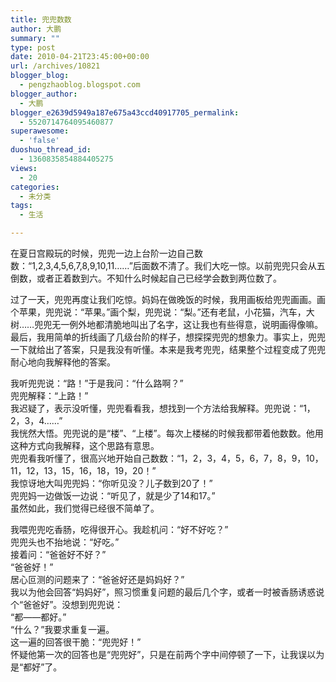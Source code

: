 ```yaml
---
title: 兜兜数数
author: 大鹏
summary: ""
type: post
date: 2010-04-21T23:45:00+00:00
url: /archives/10821
blogger_blog:
  - pengzhaoblog.blogspot.com
blogger_author:
  - 大鹏
blogger_e2639d5949a187e675a43ccd40917705_permalink:
  - 5520714764095460877
superawesome:
  - 'false'
duoshuo_thread_id:
  - 1360835854884405275
views:
  - 20
categories:
  - 未分类
tags:
  - 生活

---
```

在夏日宫殿玩的时候，兜兜一边上台阶一边自己数数：“1,2,3,4,5,6,7,8,9,10,11……”后面数不清了。我们大吃一惊。以前兜兜只会从五倒数，或者正着数到六。不知什么时候起自己已经学会数到两位数了。

过了一天，兜兜再度让我们吃惊。妈妈在做晚饭的时候，我用画板给兜兜画画。画个苹果，兜兜说：“苹果。”画个梨，兜兜说：“梨。”还有老鼠，小花猫，汽车，大树……兜兜无一例外地都清脆地叫出了名字，这让我也有些得意，说明画得像嘛。最后，我用简单的折线画了几级台阶的样子，想探探兜兜的想象力。事实上，兜兜一下就给出了答案，只是我没有听懂。本来是我考兜兜，结果整个过程变成了兜兜耐心地向我解释他的答案。

我听兜兜说：“路！”于是我问：“什么路啊？”  
兜兜解释：“上路！”  
我迟疑了，表示没听懂，兜兜看看我，想找到一个方法给我解释。兜兜说：“1，2，3，4……”  
我恍然大悟。兜兜说的是“楼”、“上楼”。每次上楼梯的时候我都带着他数数。他用这种方式向我解释，这个思路有意思。  
兜兜看我听懂了，很高兴地开始自己数数：“1，2，3，4，5，6，7，8，9，10，11，12，13，15，16，18，19，20！”  
我惊讶地大叫兜兜妈：“你听见没？儿子数到20了！”  
兜兜妈一边做饭一边说：“听见了，就是少了14和17。”  
虽然如此，我们觉得已经很不简单了。

我喂兜兜吃香肠，吃得很开心。我趁机问：“好不好吃？”  
兜兜头也不抬地说：“好吃。”  
接着问：“爸爸好不好？”  
“爸爸好！”  
居心叵测的问题来了：“爸爸好还是妈妈好？”  
我以为他会回答“妈妈好”，照习惯重复问题的最后几个字，或者一时被香肠诱惑说个“爸爸好”。没想到兜兜说：  
“都——都好。”  
“什么？”我要求重复一遍。  
这一遍的回答很干脆：“兜兜好！”  
怀疑他第一次的回答也是“兜兜好”，只是在前两个字中间停顿了一下，让我误以为是“都好”了。
